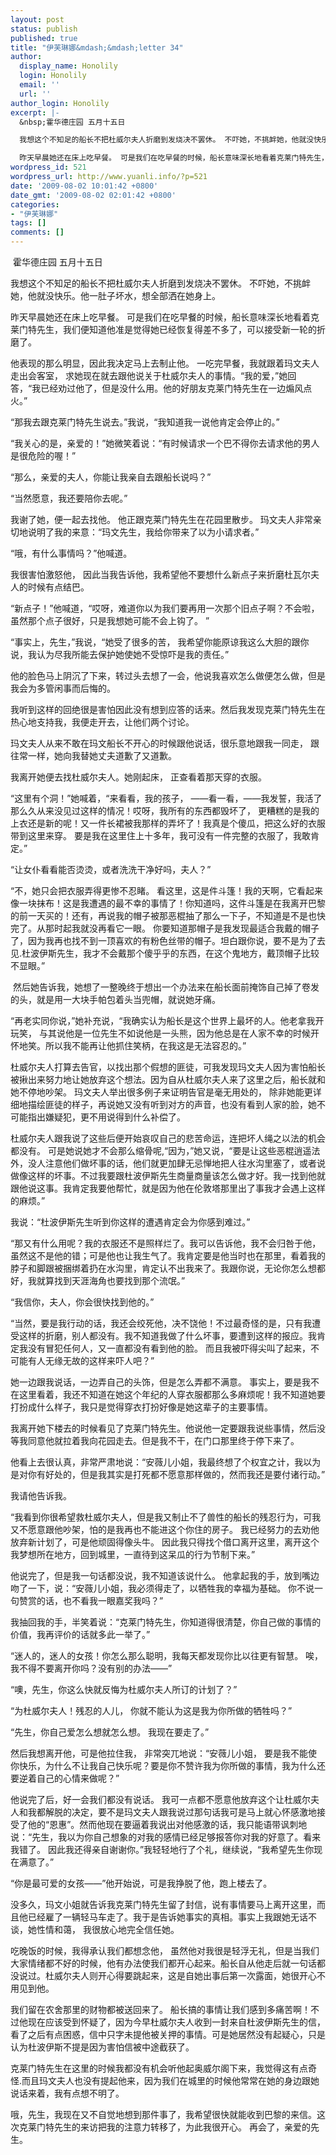 ```yaml
---
layout: post
status: publish
published: true
title: "伊芙琳娜&mdash;&mdash;letter 34"
author:
  display_name: Honolily
  login: Honolily
  email: ''
  url: ''
author_login: Honolily
excerpt: |-
  &nbsp;霍华德庄园 五月十五日

  我想这个不知足的船长不把杜威尔夫人折磨到发烧决不罢休。 不吓她，不挑衅她，他就没快乐。他一肚子坏水，想全部洒在她身上。

  昨天早晨她还在床上吃早餐。 可是我们在吃早餐的时候，船长意味深长地看着克莱门特先生，我们便知道他准是觉得她已经恢复得差不多了，可以接受新一轮的折磨了。
wordpress_id: 521
wordpress_url: http://www.yuanli.info/?p=521
date: '2009-08-02 10:01:42 +0800'
date_gmt: '2009-08-02 02:01:42 +0800'
categories:
- "伊芙琳娜"
tags: []
comments: []
---
```

<p>&nbsp;霍华德庄园 五月十五日</p>
<p>我想这个不知足的船长不把杜威尔夫人折磨到发烧决不罢休。 不吓她，不挑衅她，他就没快乐。他一肚子坏水，想全部洒在她身上。</p>
<p>昨天早晨她还在床上吃早餐。 可是我们在吃早餐的时候，船长意味深长地看着克莱门特先生，我们便知道他准是觉得她已经恢复得差不多了，可以接受新一轮的折磨了。<a id="more"></a><a id="more-521"></a></p>
<p>他表现的那么明显，因此我决定马上去制止他。 一吃完早餐，我就跟着玛文夫人走出会客室， 求她现在就去跟他说关于杜威尔夫人的事情。&ldquo;我的爱，&rdquo;她回答，&ldquo;我已经劝过他了，但是没什么用。他的好朋友克莱门特先生在一边煽风点火。&rdquo;</p>
<p>&ldquo;那我去跟克莱门特先生说去。&rdquo;我说，&ldquo;我知道我一说他肯定会停止的。&rdquo;</p>
<p>&ldquo;我关心的是，亲爱的！&rdquo;她微笑着说：&ldquo;有时候请求一个巴不得你去请求他的男人是很危险的喔！&rdquo;</p>
<p>&ldquo;那么，亲爱的夫人，你能让我亲自去跟船长说吗？&rdquo;</p>
<p>&ldquo;当然愿意，我还要陪你去呢。&rdquo;</p>
<p>我谢了她，便一起去找他。 他正跟克莱门特先生在花园里散步。 玛文夫人非常亲切地说明了我的来意：&ldquo;玛文先生，我给你带来了以为小请求者。&rdquo;</p>
<p>&ldquo;哦，有什么事情吗？&rdquo;他喊道。</p>
<p>我很害怕激怒他， 因此当我告诉他，我希望他不要想什么新点子来折磨杜瓦尔夫人的时候有点结巴。</p>
<p>&ldquo;新点子！&rdquo;他喊道，&ldquo;哎呀，难道你以为我们要再用一次那个旧点子啊？不会啦，虽然那个点子很好，只是我想她可能不会上钩了。 &rdquo;</p>
<p>&ldquo;事实上，先生，&rdquo;我说，&ldquo;她受了很多的苦， 我希望你能原谅我这么大胆的跟你说，我认为尽我所能去保护她使她不受惊吓是我的责任。&rdquo;</p>
<p>他的脸色马上阴沉了下来，转过头去想了一会，他说我喜欢怎么做便怎么做，但是我会为多管闲事而后悔的。</p>
<p>我听到这样的回绝很是害怕因此没有想到应答的话来。然后我发现克莱门特先生在热心地支持我，我便走开去，让他们两个讨论。</p>
<p>玛文夫人从来不敢在玛文船长不开心的时候跟他说话，很乐意地跟我一同走， 跟往常一样，她向我替她丈夫道歉了又道歉。</p>
<p>我离开她便去找杜威尔夫人。她刚起床， 正查看着那天穿的衣服。</p>
<p>&ldquo;这里有个洞！&rdquo;她喊着，&ldquo;来看看，我的孩子， &mdash;&mdash;看一看，&mdash;&mdash;我发誓，我活了那么久从来没见过这样的情况！哎呀，我所有的东西都毁坏了， 更糟糕的是我的上衣还是新的呢！又一件长裙被我那样的弄坏了！我真是个傻瓜，把这么好的衣服带到这里来穿。 要是我在这里住上十多年，我可没有一件完整的衣服了，我敢肯定。&rdquo;</p>
<p>&ldquo;让女仆看看能否烫烫，或者洗洗干净好吗，夫人？&rdquo;</p>
<p>&ldquo;不，她只会把衣服弄得更惨不忍睹。 看这里，这是件斗篷！我的天啊，它看起来像一块抹布！这是我遭遇的最不幸的事情了！你知道吗，这件斗篷是在我离开巴黎的前一天买的！还有，再说我的帽子被那恶棍抽了那么一下子，不知道是不是也快完了。从那时起我就没再看它一眼。 你要知道那帽子是我发现最适合我戴的帽子了，因为我再也找不到一顶喜欢的有粉色丝带的帽子。坦白跟你说，要不是为了去见.杜波伊斯先生，我才不会戴那个傻乎乎的东西，在这个鬼地方，戴顶帽子比较不显眼。&rdquo;</p>
<p>&nbsp;然后她告诉我，她想了一整晚终于想出一个办法来在船长面前掩饰自己掉了卷发的头，就是用一大块手帕包着头当兜帽，就说她牙痛。</p>
<p>&ldquo;再老实同你说，&rdquo;她补充说，&ldquo;我确实认为船长是这个世界上最坏的人。他老拿我开玩笑， 与其说他是一位先生不如说他是一头熊，因为他总是在人家不幸的时候开怀地笑。所以我不能再让他抓住笑柄，在我这是无法容忍的。&rdquo;</p>
<p>杜威尔夫人打算去告官，以找出那个假想的匪徒，可我发现玛文夫人因为害怕船长被揪出来努力地让她放弃这个想法。因为自从杜威尔夫人来了这里之后，船长就和她不停地吵架。 玛文夫人举出很多例子来证明告官是毫无用处的， 除非她能更详细地描绘匪徒的样子，再说她又没有听到对方的声音，也没有看到人家的脸，她不可能指出嫌疑犯，更不用说得到什么补偿了。</p>
<p>杜威尔夫人跟我说了这些后便开始哀叹自己的悲苦命运，连把坏人绳之以法的机会都没有。 可是她说她才不会那么缩骨呢,&ldquo;因为，&rdquo;她又说，&ldquo;要是让这些恶棍逍遥法外，没人注意他们做坏事的话，他们就更加肆无忌惮地把人往水沟里塞了，或者说做像这样的坏事。不过我要跟杜波伊斯先生商量商量该怎么做才好。我一找到他就跟他说这事。我肯定我要他帮忙，就是因为他在伦敦塔那里出了事我才会遇上这样的麻烦。&rdquo;</p>
<p>我说：&ldquo;杜波伊斯先生听到你这样的遭遇肯定会为你感到难过。&rdquo;</p>
<p>&ldquo;那又有什么用呢？我的衣服还不是照样烂了。我可以告诉他，我不会归咎于他，虽然这不是他的错；可是他也让我生气了。我肯定要是他当时也在那里，看着我的脖子和脚跟被捆绑着扔在水沟里，肯定认不出我来了。我跟你说，无论你怎么想都好，我就算找到天涯海角也要找到那个流氓。&rdquo;</p>
<p>&ldquo;我信你，夫人，你会很快找到他的。&rdquo;</p>
<p>&ldquo;当然，要是我行动的话，我还会绞死他，决不饶他！不过最奇怪的是，只有我遭受这样的折磨，别人都没有。我不知道我做了什么坏事，要遭到这样的报应。我肯定我没有冒犯任何人，又一直都没有看到他的脸。 而且我被吓得尖叫了起来，不可能有人无缘无故的这样来吓人吧？&rdquo;</p>
<p>她一边跟我说话，一边弄自己的头饰，但是怎么弄都不满意。 事实上，要是我不在这里看着，我还不知道在她这个年纪的人穿衣服都那么多麻烦呢！我不知道她要打扮成什么样子，我只是觉得穿衣打扮好像是她这辈子的主要事情。</p>
<p>我离开她下楼去的时候看见了克莱门特先生。他说他一定要跟我说些事情，然后没等我同意他就拉着我向花园走去。但是我不干，在门口那里终于停下来了。</p>
<p>他看上去很认真，非常严肃地说：&ldquo;安薇儿小姐，我最终想了个权宜之计，我以为是对你有好处的，但是我其实是打死都不愿意那样做的，然而我还是要付诸行动。&rdquo;</p>
<p>我请他告诉我。</p>
<p>&ldquo;我看到你很希望救杜威尔夫人，但是我又制止不了兽性的船长的残忍行为，可我又不愿意跟他吵架，怕的是我再也不能进这个你住的房子。 我已经努力的去劝他放弃新计划了，可是他顽固得像头牛。 因此我只得找个借口离开这里，离开这个我梦想所在地方，回到城里，一直待到这呆瓜的行为节制下来。&rdquo;</p>
<p>他说完了，但是我一句话都没说，我不知道该说什么。 他拿起我的手，放到嘴边吻了一下，说：&ldquo;安薇儿小姐，我必须得走了，以牺牲我的幸福为基础。 你不说一句赞赏的话，也不看我一眼嘉奖我吗？&rdquo;</p>
<p>我抽回我的手，半笑着说：&ldquo;克莱门特先生，你知道得很清楚，你自己做的事情的价值，我再评价的话就多此一举了。&rdquo;</p>
<p>&ldquo;迷人的，迷人的女孩！你怎么那么聪明，我每天都发现你比以往更有智慧。 唉，我不得不要离开你吗？没有别的办法&mdash;&mdash;&rdquo;</p>
<p>&ldquo;噢，先生，你这么快就反悔为杜威尔夫人所订的计划了？&rdquo;</p>
<p>&ldquo;为杜威尔夫人！残忍的人儿， 你就不能认为这是我为你所做的牺牲吗？&rdquo;</p>
<p>&ldquo;先生，你自己爱怎么想就怎么想。 我现在要走了。&rdquo;</p>
<p>然后我想离开他，可是他拉住我， 非常突兀地说：&ldquo;安薇儿小姐， 要是我不能使你快乐，为什么不让我自己快乐呢？要是你不赞许我为你所做的事情，我为什么还要逆着自己的心情来做呢？&rdquo;</p>
<p>他说完了后，好一会我们都没有说话。 我可一点都不愿意他放弃这个让杜威尔夫人和我都解脱的决定，要不是玛文夫人跟我说过那句话我可是马上就心怀感激地接受了他的&ldquo;恩惠&rdquo;。然而他现在要逼着我说出对他感激的话，我只能语带讽刺地说：&ldquo;先生，我以为你自己想象的对我的感情已经足够报答你对我的好意了。看来我错了。 因此我还得亲自谢谢你。&rdquo;我轻轻地行了个礼，继续说，&ldquo;我希望先生你现在满意了。&rdquo;</p>
<p>&ldquo;你是最可爱的女孩&mdash;&mdash;&rdquo;他开始说，可是我挣脱了他，跑上楼去了。</p>
<p>没多久，玛文小姐就告诉我克莱门特先生留了封信，说有事情要马上离开这里，而且他已经雇了一辆轻马车走了。我于是告诉她事实的真相。事实上我跟她无话不谈，她性情和蔼， 我很放心地完全信任她。</p>
<p>吃晚饭的时候，我得承认我们都想念他， 虽然他对我很是轻浮无礼，但是当我们大家情绪都不好的时候，他有办法使我们都开心起来。船长自从他走后就一句话都没说过。杜威尔夫人则开心得要跳起来，这是自她出事后第一次露面，她很开心不用见到他。</p>
<p>我们留在农舍那里的财物都被送回来了。 船长搞的事情让我们感到多痛苦啊！不过他现在应该受到怀疑了，因为今早杜威尔夫人收到一封来自杜波伊斯先生的信，看了之后有点困惑，信中只字未提他被关押的事情。可是她居然没有起疑心，只是认为杜波伊斯不提是因为害怕信被中途截获了。</p>
<p>克莱门特先生在这里的时候我都没有机会听他起奥威尔阁下来，我觉得这有点奇怪.而且玛文夫人也没有提起他来，因为我们在城里的时候他常常在她的身边跟她说话来着，我有点想不明了。</p>
<p>哦，先生，我现在又不自觉地想到那件事了，我希望很快就能收到巴黎的来信。这次克莱门特先生的来访把我的注意力转移了，为此我很开心。 再会了，亲爱的先生。</p>
